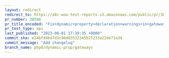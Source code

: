 ```yaml
---
layout: redirect
redirect_to: https://a8c-woo-test-reports.s3.amazonaws.com/public/pr/38566/api/index.html
pr_number: 38566
pr_title_encoded: "Fix+dynamic+property+declaration+warnings+in+gateway+code+%28PHP+8.2%2B%29"
pr_test_type: api
last_published: "2023-06-01 17:39:35 +0000"
commit_sha: e14bfd46d7d3c96d83532345b2f233a22de71a34
commit_message: "Add changelog"
branch_name: php8/dynamic-prop/gateways
---
```


